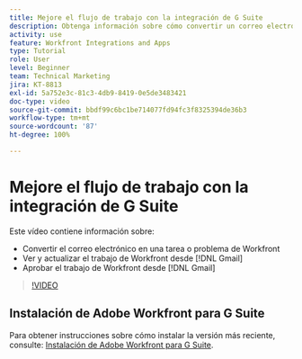 ```yaml
---
title: Mejore el flujo de trabajo con la integración de G Suite
description: Obtenga información sobre cómo convertir un correo electrónico en una tarea o un problema de [!DNL Workfront] , ver y actualizar trabajo de Gmail con  [!DNL Workfront]  y aprobar trabajo de Gmail con  [!DNL Workfront] .
activity: use
feature: Workfront Integrations and Apps
type: Tutorial
role: User
level: Beginner
team: Technical Marketing
jira: KT-8813
exl-id: 5a752e3c-81c3-4db9-8419-0e5de3483421
doc-type: video
source-git-commit: bbdf99c6bc1be714077fd94fc3f8325394de36b3
workflow-type: tm+mt
source-wordcount: '87'
ht-degree: 100%

---
```


# Mejore el flujo de trabajo con la integración de G Suite

Este vídeo contiene información sobre:

* Convertir el correo electrónico en una tarea o problema de Workfront
* Ver y actualizar el trabajo de Workfront desde [!DNL Gmail]
* Aprobar el trabajo de Workfront desde [!DNL Gmail]

>[!VIDEO](https://video.tv.adobe.com/v/335114/?quality=12&learn=on&enablevpops=1)

## Instalación de Adobe Workfront para G Suite

Para obtener instrucciones sobre cómo instalar la versión más reciente, consulte: [Instalación de Adobe Workfront para G Suite](https://experienceleague.adobe.com/docs/workfront/using/adobe-workfront-integrations/workfront-for-g-suite/install-workfront-for-gsuite.html?lang=es).
